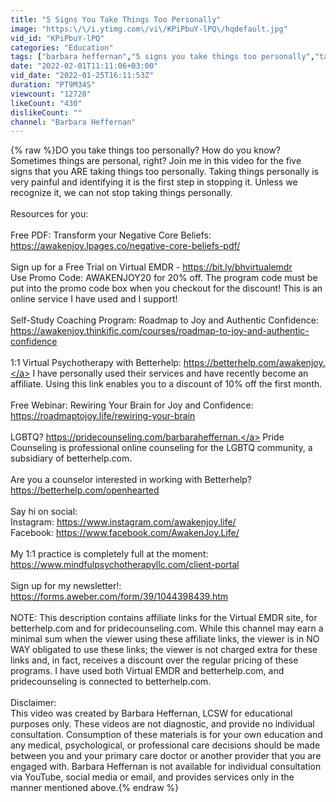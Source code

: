 ```yaml
---
title: "5 Signs You Take Things Too Personally"
image: "https:\/\/i.ytimg.com\/vi\/KPiPbuY-lPQ\/hqdefault.jpg"
vid_id: "KPiPbuY-lPQ"
categories: "Education"
tags: ["barbara heffernan","5 signs you take things too personally","taking things too personally"]
date: "2022-02-01T11:11:06+03:00"
vid_date: "2022-01-25T16:11:53Z"
duration: "PT9M34S"
viewcount: "12728"
likeCount: "430"
dislikeCount: ""
channel: "Barbara Heffernan"
---
```

{% raw %}DO you take things too personally? How do you know?  Sometimes things are personal, right?  Join me in this video for the five signs that you ARE taking things too personally.  Taking things personally is very painful and identifying it is the first step in stopping it. Unless we recognize it, we can not stop taking things personally.<br /><br />Resources for you:<br /><br />Free PDF: Transform your Negative Core Beliefs: <a rel="nofollow" target="blank" href="https://awakenjoy.lpages.co/negative-core-beliefs-pdf/">https://awakenjoy.lpages.co/negative-core-beliefs-pdf/</a> <br /><br />Sign up for a Free Trial on Virtual EMDR - <a rel="nofollow" target="blank" href="https://bit.ly/bhvirtualemdr">https://bit.ly/bhvirtualemdr</a><br />Use Promo Code:  AWAKENJOY20 for 20% off. The program code must be put into the promo code box when you checkout for the discount! This is an online service I have used and I support!  <br /><br />Self-Study Coaching Program: Roadmap to Joy and Authentic Confidence: <a rel="nofollow" target="blank" href="https://awakenjoy.thinkific.com/courses/roadmap-to-joy-and-authentic-confidence">https://awakenjoy.thinkific.com/courses/roadmap-to-joy-and-authentic-confidence</a><br /><br />1:1 Virtual Psychotherapy with Betterhelp: <a rel="nofollow" target="blank" href="https://betterhelp.com/awakenjoy.">https://betterhelp.com/awakenjoy.</a> I have personally used their services and have recently become an affiliate.  Using this link enables you to a discount of 10% off the first month.<br /><br />Free Webinar: Rewiring Your Brain for Joy and Confidence: <a rel="nofollow" target="blank" href="https://roadmaptojoy.life/rewiring-your-brain">https://roadmaptojoy.life/rewiring-your-brain</a><br /><br />LGBTQ?  <a rel="nofollow" target="blank" href="https://pridecounseling.com/barbaraheffernan.">https://pridecounseling.com/barbaraheffernan.</a> Pride Counseling is professional online counseling for the LGBTQ community, a subsidiary of betterhelp.com.<br /><br />Are you a counselor interested in working with Betterhelp?  <a rel="nofollow" target="blank" href="https://betterhelp.com/openhearted">https://betterhelp.com/openhearted</a><br /><br />Say hi on social: <br />Instagram: <a rel="nofollow" target="blank" href="https://www.instagram.com/awakenjoy.life/">https://www.instagram.com/awakenjoy.life/</a> <br />Facebook: <a rel="nofollow" target="blank" href="https://www.facebook.com/AwakenJoy.Life/">https://www.facebook.com/AwakenJoy.Life/</a> <br /><br />My 1:1 practice is completely full at the moment:   <a rel="nofollow" target="blank" href="https://www.mindfulpsychotherapyllc.com/client-portal">https://www.mindfulpsychotherapyllc.com/client-portal</a> <br /><br />Sign up for my newsletter!: <a rel="nofollow" target="blank" href="https://forms.aweber.com/form/39/1044398439.htm">https://forms.aweber.com/form/39/1044398439.htm</a> <br /><br />NOTE: This description contains affiliate links for the Virtual EMDR site, for betterhelp.com and for pridecounseling.com.  While this channel may earn a minimal sum when the viewer using these affiliate links, the viewer is in NO WAY obligated to use these links; the viewer is not charged extra for these links and, in fact, receives a discount over the regular pricing of these programs.  I have used both Virtual EMDR and betterhelp.com, and pridecounseling is connected to betterhelp.com.   <br /><br />Disclaimer:<br />This video was created by Barbara Heffernan, LCSW for educational purposes only. These videos are not diagnostic, and provide no individual consultation. Consumption of these materials is for your own education and any medical, psychological, or professional care decisions should be made between you and your primary care doctor or another provider that you are engaged with.  Barbara Heffernan is not available for individual consultation via YouTube, social media or email, and provides services only in the manner mentioned above.{% endraw %}
